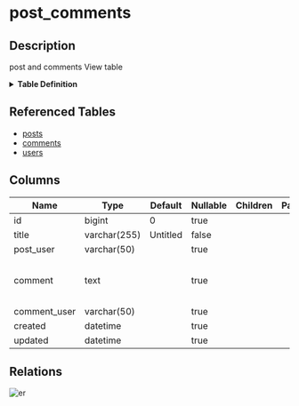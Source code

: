# post_comments

## Description

post and comments View table

<details>
<summary><strong>Table Definition</strong></summary>

```sql
CREATE VIEW post_comments AS (select `c`.`id` AS `id`,`p`.`title` AS `title`,`u2`.`username` AS `post_user`,`c`.`comment` AS `comment`,`u2`.`username` AS `comment_user`,`c`.`created` AS `created`,`c`.`updated` AS `updated` from (((`testdb`.`posts` `p` left join `testdb`.`comments` `c` on((`p`.`id` = `c`.`post_id`))) left join `testdb`.`users` `u` on((`u`.`id` = `p`.`user_id`))) left join `testdb`.`users` `u2` on((`u2`.`id` = `c`.`user_id`))))
```

</details>

## Referenced Tables

- [posts](posts.md)
- [comments](comments.md)
- [users](users.md)

## Columns

| Name | Type | Default | Nullable | Children | Parents | Comment |
| ---- | ---- | ------- | -------- | -------- | ------- | ------- |
| id | bigint | 0 | true |  |  | comments.id |
| title | varchar(255) | Untitled | false |  |  | posts.title |
| post_user | varchar(50) |  | true |  |  | posts.users.username |
| comment | text |  | true |  |  | Comment<br>Multi-line<br>column<br>comment |
| comment_user | varchar(50) |  | true |  |  | comments.users.username |
| created | datetime |  | true |  |  | comments.created |
| updated | datetime |  | true |  |  | comments.updated |

## Relations

![er](post_comments.png)

